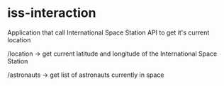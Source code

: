 # iss-interaction
Application that call International Space Station API to get it's current location

/location -> get current latitude and longitude of the International Space Station

/astronauts -> get list of astronauts currently in space
